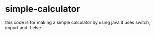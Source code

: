 # simple-calculator
this code is for making a simple calculator by using java it uses switch, import and if else
